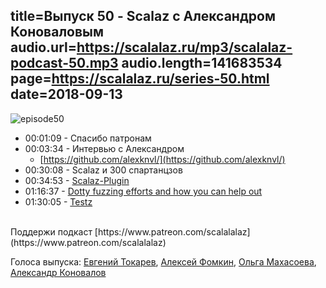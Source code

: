 title=Выпуск 50 - Scalaz c Александром Коноваловым
audio.url=https://scalalaz.ru/mp3/scalalaz-podcast-50.mp3
audio.length=141683534
page=https://scalalaz.ru/series-50.html
date=2018-09-13
----

![episode50](https://scalalaz.ru/img/episode50.jpg)

* 00:01:09 - Спасибо патронам
* 00:03:34 - Интервью с Александром
    * [https://github.com/alexknvl/](https://github.com/alexknvl/)
* 00:30:08 - Scalaz и 300 спартанцзов
* 00:34:53 - [Scalaz-Plugin](https://github.com/scalaz/scalaz-plugin)
* 01:16:37 - [Dotty fuzzing efforts and how you can help out](https://github.com/alexknvl/fuzzball)
* 01:30:05 - [Testz]( https://github.com/scalaz/testz)

<br/>
Поддержи подкаст [https://www.patreon.com/scalalalaz](https://www.patreon.com/scalalalaz)

<br/>

Голоса выпуска:
[Евгений Токарев](https://twitter.com/strobegen),
[Алексей Фомкин](http://github.com/fomkin),
[Ольга Махасоева](https://twitter.com/oli_kitty),
[Александр Коновалов](https://twitter.com/alexknvl)
